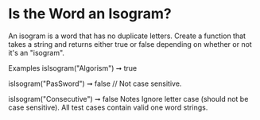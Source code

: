 # Is the Word an Isogram?

An isogram is a word that has no duplicate letters. Create a function that takes a string and returns either true or false depending on whether or not it's an "isogram".

Examples
isIsogram("Algorism") ➞ true

isIsogram("PasSword") ➞ false
// Not case sensitive.

isIsogram("Consecutive") ➞ false
Notes
Ignore letter case (should not be case sensitive).
All test cases contain valid one word strings.
